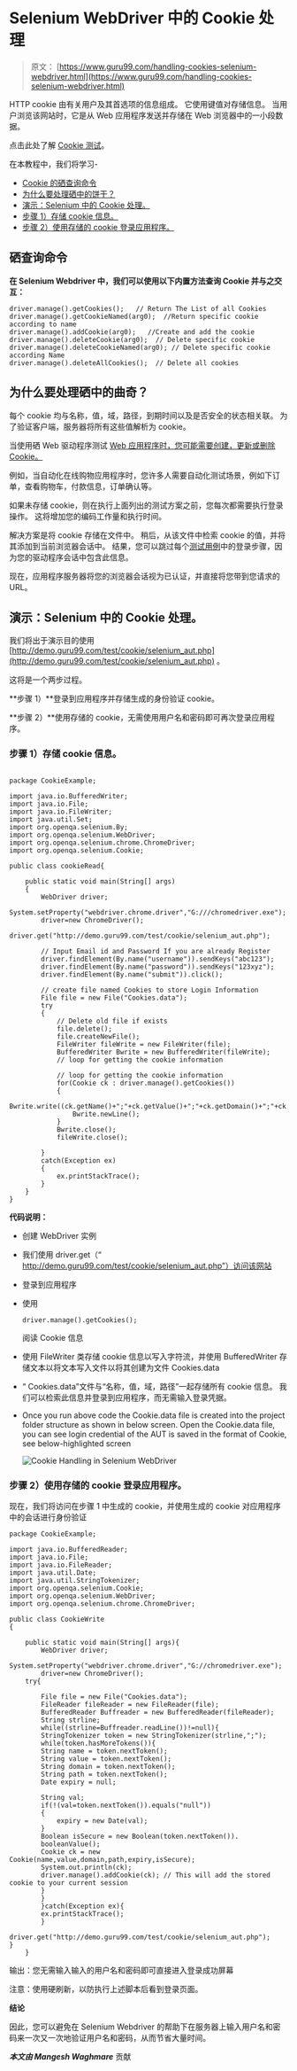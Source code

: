 # Selenium WebDriver 中的 Cookie 处理

> 原文： [https://www.guru99.com/handling-cookies-selenium-webdriver.html](https://www.guru99.com/handling-cookies-selenium-webdriver.html)

HTTP cookie 由有关用户及其首选项的信息组成。 它使用键值对存储信息。 当用户浏览该网站时，它是从 Web 应用程序发送并存储在 Web 浏览器中的一小段数据。

点击此处了解 [Cookie 测试](/cookie-testing-tutorial-with-sample-test-cases.html)。

在本教程中，我们将学习-

*   [Cookie 的硒查询命令](#1)
*   [为什么要处理硒中的饼干？](#2)
*   [演示：Selenium 中的 Cookie 处理。](#3)
*   [步骤 1）存储 cookie 信息。](#4)
*   [步骤 2）使用存储的 cookie 登录应用程序。](#5)

## 硒查询命令

**在 Selenium Webdriver 中，我们可以使用以下内置方法查询 Cookie 并与之交互：**

```
driver.manage().getCookies();   // Return The List of all Cookies
driver.manage().getCookieNamed(arg0);  //Return specific cookie according to name
driver.manage().addCookie(arg0);   //Create and add the cookie
driver.manage().deleteCookie(arg0);  // Delete specific cookie
driver.manage().deleteCookieNamed(arg0); // Delete specific cookie according Name
driver.manage().deleteAllCookies();  // Delete all cookies

```

## 为什么要处理硒中的曲奇？

每个 cookie 均与名称，值，域，路径，到期时间以及是否安全的状态相关联。 为了验证客户端，服务器将所有这些值解析为 cookie。

当使用硒 Web 驱动程序测试 [Web 应用程序时，您可能需要创建，更新或删除 Cookie。](/software-testing.html)

例如，当自动化在线购物应用程序时，您许多人需要自动化测试场景，例如下订单，查看购物车，付款信息，订单确认等。

如果未存储 cookie，则在执行上面列出的测试方案之前，您每次都需要执行登录操作。 这将增加您的编码工作量和执行时间。

解决方案是将 cookie 存储在文件中。 稍后，从该文件中检索 cookie 的值，并将其添加到当前浏览器会话中。 结果，您可以跳过每个[测试用例](/test-case.html)中的登录步骤，因为您的驱动程序会话中包含此信息。

现在，应用程序服务器将您的浏览器会话视为已认证，并直接将您带到您请求的 URL。

## 演示：Selenium 中的 Cookie 处理。

我们将出于演示目的使用 [http://demo.guru99.com/test/cookie/selenium_aut.php](http://demo.guru99.com/test/cookie/selenium_aut.php) 。

这将是一个两步过程。

**步骤 1）**登录到应用程序并存储生成的身份验证 cookie。

**步骤 2）**使用存储的 cookie，无需使用用户名和密码即可再次登录应用程序。

### 步骤 1）存储 cookie 信息。

```

package CookieExample;

import java.io.BufferedWriter;		
import java.io.File;		
import java.io.FileWriter;
import java.util.Set;
import org.openqa.selenium.By;		
import org.openqa.selenium.WebDriver;		
import org.openqa.selenium.chrome.ChromeDriver;
import org.openqa.selenium.Cookie;		

public class cookieRead{	

    public static void main(String[] args)		
    {
    	WebDriver driver;	
        System.setProperty("webdriver.chrome.driver","G:///chromedriver.exe");					
		driver=new ChromeDriver();        
		driver.get("http://demo.guru99.com/test/cookie/selenium_aut.php");

        // Input Email id and Password If you are already Register		
        driver.findElement(By.name("username")).sendKeys("abc123");							
        driver.findElement(By.name("password")).sendKeys("123xyz");							
        driver.findElement(By.name("submit")).click();					

        // create file named Cookies to store Login Information		
        File file = new File("Cookies.data");							
        try		
        {	  
            // Delete old file if exists
			file.delete();		
            file.createNewFile();			
            FileWriter fileWrite = new FileWriter(file);							
            BufferedWriter Bwrite = new BufferedWriter(fileWrite);							
            // loop for getting the cookie information 		

            // loop for getting the cookie information 		
            for(Cookie ck : driver.manage().getCookies())							
            {			
                Bwrite.write((ck.getName()+";"+ck.getValue()+";"+ck.getDomain()+";"+ck.getPath()+";"+ck.getExpiry()+";"+ck.isSecure()));																									
                Bwrite.newLine();             
            }			
            Bwrite.close();			
            fileWrite.close();	

        }
        catch(Exception ex)					
        {		
            ex.printStackTrace();			
        }		
    }		
}

```

**代码说明：**

*   创建 WebDriver 实例
*   我们使用 driver.get（“ http://demo.guru99.com/test/cookie/selenium_aut.php”）访问该网站
*   登录到应用程序
*   使用

    ```
    driver.manage().getCookies();   						
    ```

    阅读 Cookie 信息
*   使用 FileWriter 类存储 cookie 信息以写入字符流，并使用 BufferedWriter 存储文本以将文本写入文件以将其创建为文件 Cookies.data

*   “ Cookies.data”文件与“名称，值，域，路径”一起存储所有 cookie 信息。 我们可以检索此信息并登录到应用程序，而无需输入登录凭据。
*   Once you run above code the Cookie.data file is created into the project folder structure as shown in below screen. Open the Cookie.data file, you can see login credential of the AUT is saved in the format of Cookie, see below-highlighted screen

    ![Cookie Handling in Selenium WebDriver](img/2221d6bc614089e49bf45da55d7ee98c.png "Handling Cookies in Selenium WebDriver")

### 步骤 2）使用存储的 cookie 登录应用程序。

现在，我们将访问在步骤 1 中生成的 cookie，并使用生成的 cookie 对应用程序中的会话进行身份验证

```
package CookieExample;

import java.io.BufferedReader;		
import java.io.File;		
import java.io.FileReader;		
import java.util.Date;		
import java.util.StringTokenizer;		
import org.openqa.selenium.Cookie;		
import org.openqa.selenium.WebDriver;		
import org.openqa.selenium.chrome.ChromeDriver;

public class CookieWrite		
{		

	public static void main(String[] args){ 
    	WebDriver driver;     
       	System.setProperty("webdriver.chrome.driver","G://chromedriver.exe");					
        driver=new ChromeDriver();					
    try{			

        File file = new File("Cookies.data");							
        FileReader fileReader = new FileReader(file);							
        BufferedReader Buffreader = new BufferedReader(fileReader);							
        String strline;			
        while((strline=Buffreader.readLine())!=null){									
        StringTokenizer token = new StringTokenizer(strline,";");									
        while(token.hasMoreTokens()){					
        String name = token.nextToken();					
        String value = token.nextToken();					
        String domain = token.nextToken();					
        String path = token.nextToken();					
        Date expiry = null;					

        String val;			
        if(!(val=token.nextToken()).equals("null"))
		{		
        	expiry = new Date(val);					
        }		
        Boolean isSecure = new Boolean(token.nextToken()).								
        booleanValue();		
        Cookie ck = new Cookie(name,value,domain,path,expiry,isSecure);			
        System.out.println(ck);
        driver.manage().addCookie(ck); // This will add the stored cookie to your current session					
        }		
        }		
        }catch(Exception ex){					
        ex.printStackTrace();			
        }		
        driver.get("http://demo.guru99.com/test/cookie/selenium_aut.php");					
}	
	}	

```

输出：您无需输入输入的用户名和密码即可直接进入登录成功屏幕

注意：使用硬刷新，以防执行上述脚本后看到登录页面。

**结论**

因此，您可以避免在 Selenium Webdriver 的帮助下在服务器上输入用户名和密码来一次又一次地验证用户名和密码，从而节省大量时间。

***本文由 Mangesh Waghmare*** 贡献